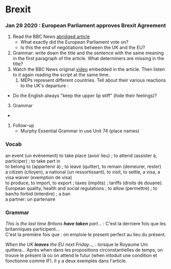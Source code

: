 # Brexit

### Jan 29 2020 : European Parliament approves Brexit Agreement

1. Read the BBC News [abridged article](bbcnews_brexit_approval)    
   * What exactly did the European Parliament vote on?
   * Is this the end of negotiations between the UK and the EU?
2. Grammar: write down the title and the sentence with the same meaning in the first paragraph of the article. What determiners are missing in the title?  
3. Watch the BBC News original [video](https://www.bbc.com/news/uk-politics-51287430) embedded in the article. Then listen to it again reading the script at the same time.
   1. MEPs represent different countries. Tell about their various reactions to the UK's departure :  
      

* Do the English always "keep the upper lip stiff" (hide their feelings)?

3. Grammar

* 


1. Follow-up  
   * Murphy Essential Grammar in use Unit 74 (place names)

### Vocab

an event (un événement) to take place (avoir lieu) ; to attend (assister à, participer) ; to take part in  
to belong to (appartenir à) ; to leave (quitter), to remain (demeurer, rester)  
a citizen (citoyen), a national (un ressortissant), to visit, to settle, a visa, a visa waiver (exemption de visa)  
to produce, to import, to export ; taxes (impôts) ; tariffs (droits de douane).   
European quality, health and social regulations ; to allow (permettre) ; to ban/to forbid (interdire) ; a ban  
a partner: un partenaire

### Grammar

*This is the last time Britons **have taken** part…* : C'est la derniere fois que les britanniques participent…  
C'est la première fois que :  on emploie le present perfect au lieu du présent.

*When the UK **leaves** the EU next Friday…,* : lorsque le Royaume Uni quittera… 
Après when dans les propositions circonstantielles de temps, on trouve le présent là où on attend le futur (when intoduit une condition et fonctionne comme IF). Il y a deux exemples dans l'article.  

